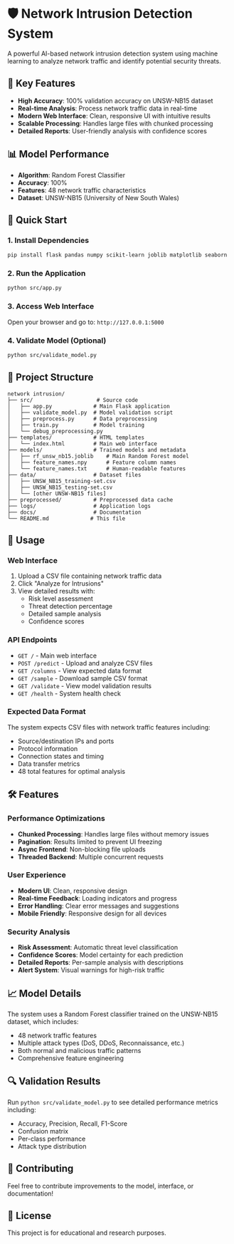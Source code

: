 # 🛡️ Network Intrusion Detection System

A powerful AI-based network intrusion detection system using machine learning to analyze network traffic and identify potential security threats.

## 🎯 Key Features

- **High Accuracy**: 100% validation accuracy on UNSW-NB15 dataset
- **Real-time Analysis**: Process network traffic data in real-time
- **Modern Web Interface**: Clean, responsive UI with intuitive results
- **Scalable Processing**: Handles large files with chunked processing
- **Detailed Reports**: User-friendly analysis with confidence scores

## 📊 Model Performance

- **Algorithm**: Random Forest Classifier
- **Accuracy**: 100%
- **Features**: 48 network traffic characteristics
- **Dataset**: UNSW-NB15 (University of New South Wales)

## 🚀 Quick Start

### 1. Install Dependencies
```bash
pip install flask pandas numpy scikit-learn joblib matplotlib seaborn
```

### 2. Run the Application
```bash
python src/app.py
```

### 3. Access Web Interface
Open your browser and go to: `http://127.0.0.1:5000`

### 4. Validate Model (Optional)
```bash
python src/validate_model.py
```

## 📁 Project Structure

```
network intrusion/
├── src/                    # Source code
│   ├── app.py             # Main Flask application
│   ├── validate_model.py  # Model validation script
│   ├── preprocess.py      # Data preprocessing
│   ├── train.py           # Model training
│   └── debug_preprocessing.py
├── templates/             # HTML templates
│   └── index.html         # Main web interface
├── models/                # Trained models and metadata
│   ├── rf_unsw_nb15.joblib    # Main Random Forest model
│   ├── feature_names.npy      # Feature column names
│   └── feature_names.txt      # Human-readable features
├── data/                  # Dataset files
│   ├── UNSW_NB15_training-set.csv
│   ├── UNSW_NB15_testing-set.csv
│   └── [other UNSW-NB15 files]
├── preprocessed/          # Preprocessed data cache
├── logs/                  # Application logs
├── docs/                  # Documentation
└── README.md             # This file
```

## 🔧 Usage

### Web Interface
1. Upload a CSV file containing network traffic data
2. Click "Analyze for Intrusions" 
3. View detailed results with:
   - Risk level assessment
   - Threat detection percentage
   - Detailed sample analysis
   - Confidence scores

### API Endpoints
- `GET /` - Main web interface
- `POST /predict` - Upload and analyze CSV files
- `GET /columns` - View expected data format
- `GET /sample` - Download sample CSV format
- `GET /validate` - View model validation results
- `GET /health` - System health check

### Expected Data Format
The system expects CSV files with network traffic features including:
- Source/destination IPs and ports
- Protocol information
- Connection states and timing
- Data transfer metrics
- 48 total features for optimal analysis

## 🛠️ Features

### Performance Optimizations
- **Chunked Processing**: Handles large files without memory issues
- **Pagination**: Results limited to prevent UI freezing
- **Async Frontend**: Non-blocking file uploads
- **Threaded Backend**: Multiple concurrent requests

### User Experience
- **Modern UI**: Clean, responsive design
- **Real-time Feedback**: Loading indicators and progress
- **Error Handling**: Clear error messages and suggestions
- **Mobile Friendly**: Responsive design for all devices

### Security Analysis
- **Risk Assessment**: Automatic threat level classification
- **Confidence Scores**: Model certainty for each prediction
- **Detailed Reports**: Per-sample analysis with descriptions
- **Alert System**: Visual warnings for high-risk traffic

## 📈 Model Details

The system uses a Random Forest classifier trained on the UNSW-NB15 dataset, which includes:
- 48 network traffic features
- Multiple attack types (DoS, DDoS, Reconnaissance, etc.)
- Both normal and malicious traffic patterns
- Comprehensive feature engineering

## 🔍 Validation Results

Run `python src/validate_model.py` to see detailed performance metrics including:
- Accuracy, Precision, Recall, F1-Score
- Confusion matrix
- Per-class performance
- Attack type distribution

## 🤝 Contributing

Feel free to contribute improvements to the model, interface, or documentation!

## 📄 License

This project is for educational and research purposes.
